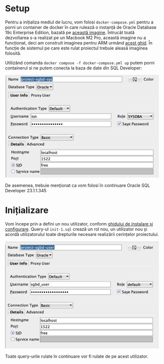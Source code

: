 # Setup

Pentru a inițializa mediul de lucru, vom folosi `docker-compose.yml` pentru a porni un container de docker în care rulează o instanță de Oracle Database 19c Enterprise Edition, bazată pe [această imagine](https://hub.docker.com/layers/emhui/oracle/19.3.0-ee-slim-faststart/images/sha256-2b9e8eedc21286599bb1765771d647a5e9c7ba68fd5808ece9669f9ac437ad66). Întrucât toată dezvoltarea s-a realizat pe un Macbook M2 Pro, această imagine nu a funcționat, deci am construit imaginea pentru ARM urmând [acest ghid](https://gist.github.com/miccheng/8120d2e17818ba2a2d227554b70cd34e). În funcție de sistemul pe care este rulat proiectul trebuie aleasă imaginea folosită.

Utilizând comanda `docker compose -f docker-compose.yml up` putem porni containerul si ne putem conecta la baza de date din SQL Developer:

![setup-1](./img/setup.png)

De asemenea, trebuie menționat ca vom folosi în continuare Oracle SQL Developer 23.1.1.345

# Inițializare

Vom începe prin a defini un nou utilizator, conform [ghidului de instalare și configurare](https://drive.google.com/drive/folders/1o2zgjXiz2eb0u-BayL3Awetv-yMUJGWv). Query-ul `init-1.sql` crează un rol nou, un utilizator nou și acordă utilizatorului toate drepturile necesare realizării cerințelor proiectului.

![setup-2](./img/init-2.png)

Toate query-urile rulate în continuare vor fi rulate de pe acest utilizator.

